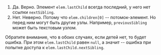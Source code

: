 1. Да. Верно. Элемент `elem.lastChild` всегда последний, у него нет ссылки `nextSibling`.
2. Нет. Неверно. Потому что `elem.children[0]` -- потомок-элемент. Но перед ним могут быть другие узлы. Например, `previousSibling` может быть текстовым узлом.

Обратите внимание, что в обоих случаях, если детей нет, то будет ошибка. При этом `elem.lastChild` равен `null`, а значит -- ошибка при попытке доступа к `elem.lastChild.nextSibling`.
